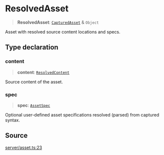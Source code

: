 # ResolvedAsset

> **ResolvedAsset**: [`CapturedAsset`](CapturedAsset.md) & `Object`

Asset with resolved source content locations and specs.

## Type declaration

### content

> **content**: [`ResolvedContent`](ResolvedContent.md)

Source content of the asset.

### spec

> **spec**: [`AssetSpec`](AssetSpec.md)

Optional user-defined asset specifications resolved (parsed) from captured syntax.

## Source

[server/asset.ts:23](https://github.com/Elringus/Imgit/blob/cf06d86/src/server/asset.ts#L23)
